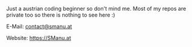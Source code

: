 
Just a austrian coding beginner so don't mind me. Most of my repos are private too so there is nothing to see here :)

E-Mail: contact@smanu.at


Website: https://SManu.at

